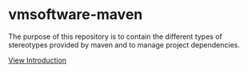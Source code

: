 # vmsoftware-maven
The purpose of this repository is to contain the different types of stereotypes provided by maven and to manage project dependencies.

[View Introduction](Introduction.md)